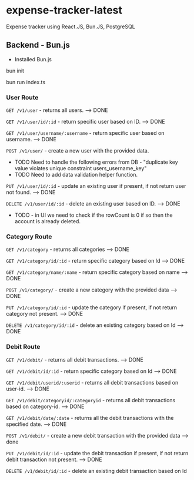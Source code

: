 # expense-tracker-latest
Expense tracker using React.JS, Bun.JS, PostgreSQL

## Backend - Bun.js
- Installed Bun.js

bun init

bun run index.ts


### User Route

`GET /v1/user` - returns all users. --> DONE

`GET /v1/user/id/:id` - return specific user based on ID. --> DONE

`GET /v1/user/username/:username` - return specific user based on username. --> DONE

`POST /v1/user/` - create a new user with the provided data. 
- TODO Need to handle the following errors from DB - "duplicate key value violates unique constraint users_username_key"
- TODO Need to add data validation helper function.

`PUT /v1/user/id/:id` - update an existing user if present, if not return user not found.  --> DONE

`DELETE /v1/user/id/:id` - delete an existing user based on ID. --> DONE
- TODO - in UI we need to check if the rowCount is 0 if so then the account is already deleted. 


### Category Route

`GET /v1/category` - returns all categories --> DONE

`GET /v1/category/id/:id` - return specific category based on Id --> DONE

`GET /v1/category/name/:name` - return specific category based on name --> DONE

`POST /v1/category/` - create a new category with the provided data --> DONE

`PUT /v1/category/id/:id` - update the category if present, if not return category not present. --> DONE

`DELETE /v1/category/id/:id` - delete an existing category based on Id --> DONE


### Debit Route

`GET /v1/debit/` - returns all debit transactions. --> DONE

`GET /v1/debit/id/:id` - return specific category based on Id --> DONE

`GET /v1/debit/userid/:userid` - returns all debit transactions based on user-id. --> DONE

`GET /v1/debit/categoryid/:categoryid` - returns all debit transactions based on category-id. --> DONE

`GET /v1/debit/date/:date` - returns all the debit transactions with the specified date. --> DONE

`POST /v1/debit/` -  create a new debit transaction with the provided data --> done

`PUT /v1/debit/id/:id` - update the debit transaction if present, if not return debit transaction not present. --> DONE

`DELETE /v1/debit/id/:id` - delete an existing debit transaction based on Id 
